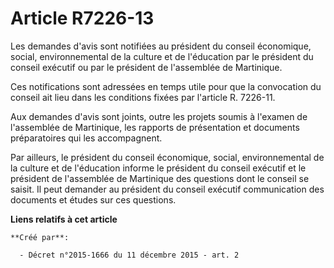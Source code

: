 # Article R7226-13

Les demandes d'avis sont notifiées au président du conseil économique, social, environnemental de la culture et de
l'éducation par le président du conseil exécutif ou par le président de l'assemblée de Martinique. 

Ces notifications sont adressées en temps utile pour que la convocation du conseil ait lieu dans les conditions fixées par
l'article R. 7226-11. 

Aux demandes d'avis sont joints, outre les projets soumis à l'examen de l'assemblée de Martinique, les rapports de
présentation et documents préparatoires qui les accompagnent. 

Par ailleurs, le président du conseil économique, social, environnemental de la culture et de l'éducation informe le
président du conseil exécutif et le président de l'assemblée de Martinique des questions dont le conseil se saisit. Il peut
demander au président du conseil exécutif communication des documents et études sur ces questions.

**Liens relatifs à cet article**

	**Créé par**:

	  - Décret n°2015-1666 du 11 décembre 2015 - art. 2
